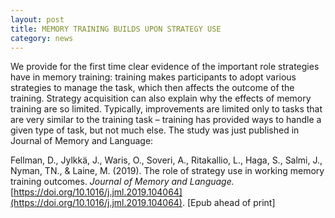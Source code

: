 ```yaml
---
layout: post
title: MEMORY TRAINING BUILDS UPON STRATEGY USE
category: news
---
```


We provide for the first time clear evidence of the important role strategies have in memory training: training makes participants to adopt various strategies to manage the task, which then affects the outcome of the training. Strategy acquisition can also explain why the effects of memory training are so limited. Typically, improvements are limited only to tasks that are very similar to the training task – training has provided ways to handle a given type of task, but not much else. The study was just published in Journal of Memory and Language:



Fellman, D., Jylkkä, J., Waris, O., Soveri, A., Ritakallio, L., Haga, S., Salmi, J., Nyman, TN., & Laine, M. (2019). The role of strategy use in working memory training outcomes. <i>Journal of Memory and Language.</i> [https://doi.org/10.1016/j.jml.2019.104064](https://doi.org/10.1016/j.jml.2019.104064). [Epub ahead of print]

